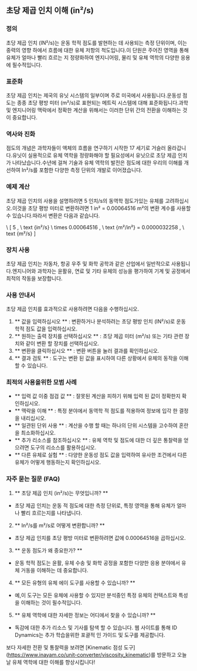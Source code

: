 ## 초당 제곱 인치 이해 (in²/s)

### 정의
초당 제곱 인치 (IN²/s)는 운동 학적 점도를 발현하는 데 사용되는 측정 단위이며, 이는 중력의 영향 하에서 흐름에 대한 유체 저항의 척도입니다.이 단원은 주어진 영역을 통해 유체가 얼마나 빨리 흐르는 지 정량화하여 엔지니어링, 물리 및 유체 역학의 다양한 응용에 필수적입니다.

### 표준화
초당 제곱 인치는 제국의 유닛 시스템의 일부이며 주로 미국에서 사용됩니다.운동성 점도는 종종 초당 평방 미터 (m²/s)로 표현되는 메트릭 시스템에 대해 표준화됩니다.과학 및 엔지니어링 맥락에서 정확한 계산을 위해서는 이러한 단위 간의 전환을 이해하는 것이 중요합니다.

### 역사와 진화
점도의 개념은 과학자들이 액체의 흐름을 연구하기 시작한 17 세기로 거슬러 올라갑니다.유닛이 실용적으로 유체 역학을 정량화해야 할 필요성에서 유닛으로 초당 제곱 인치가 나타났습니다.수년에 걸쳐 기술과 유체 역학의 발전은 점도에 대한 우리의 이해를 개선하여 In²/s를 포함한 다양한 측정 단위의 개발로 이어졌습니다.

### 예제 계산
초당 제곱 인치의 사용을 설명하려면 5 인치/s의 동역학 점도가있는 유체를 고려하십시오.이것을 초당 평방 미터로 변환하려면 1 in² = 0.00064516 m²의 변환 계수를 사용할 수 있습니다.따라서 변환은 다음과 같습니다.

\ [
5 \, \ text {in²/s} \ times 0.00064516 \, \ text {m²/in²} = 0.0000032258 \, \ text {m²/s}
\]

### 장치 사용
초당 제곱 인치는 자동차, 항공 우주 및 화학 공학과 같은 산업에서 일반적으로 사용됩니다.엔지니어와 과학자는 윤활유, 연료 및 기타 유체의 성능을 평가하여 기계 및 공정에서 최적의 작동을 보장합니다.

### 사용 안내서
초당 제곱 인치를 효과적으로 사용하려면 다음을 수행하십시오.
1. ** 값을 입력하십시오 ** : 변환하거나 분석하려는 초당 평방 인치 (IN²/s)로 운동 학적 점도 값을 입력하십시오.
2. ** 원하는 출력 장치를 선택하십시오 ** : 초당 제곱 미터 (m²/s) 또는 기타 관련 장치와 같이 변환 할 장치를 선택하십시오.
3. ** 변환을 클릭하십시오 ** : 변환 버튼을 눌러 결과를 확인하십시오.
4. ** 결과 검토 ** : 도구는 변환 된 값을 표시하여 다른 상황에서 유체의 동작을 이해할 수 있습니다.

### 최적의 사용을위한 모범 사례
- ** 입력 값 이중 점검 값 ** : 잘못된 계산을 피하기 위해 입력 된 값이 정확한지 확인하십시오.
- ** 맥락을 이해 ** : 특정 분야에서 동역학 적 점도를 적용하여 정보에 입각 한 결정을 내리십시오.
- ** 일관된 단위 사용 ** : 계산을 수행 할 때는 하나의 단위 시스템을 고수하여 혼란을 최소화하십시오.
- ** 추가 리소스를 참조하십시오 ** : 유체 역학 및 점도에 대한 더 깊은 통찰력을 얻으려면 도구의 리소스를 활용하십시오.
- ** 다른 유체로 실험 ** : 다양한 운동성 점도 값을 입력하여 유사한 조건에서 다른 유체가 어떻게 행동하는지 확인하십시오.

### 자주 묻는 질문 (FAQ)

1. ** 초당 제곱 인치 (in²/s)는 무엇입니까? **
- 초당 제곱 인치는 운동 적 점도에 대한 측정 단위로, 특정 영역을 통해 유체가 얼마나 빨리 흐르는지를 나타냅니다.

2. ** In²/s를 m²/s로 어떻게 변환합니까? **
- 초당 제곱 인치를 초당 평방 미터로 변환하려면 값에 0.00064516을 곱하십시오.

3. ** 운동 점도가 왜 중요한가? **
- 운동 학적 점도는 윤활, 유체 수송 및 화학 공정을 포함한 다양한 응용 분야에서 유체 거동을 이해하는 데 중요합니다.

4. ** 모든 유형의 유체 에이 도구를 사용할 수 있습니까? **
- 예,이 도구는 모든 유체에 사용할 수 있지만 분석중인 특정 유체의 컨텍스트와 특성을 이해하는 것이 필수적입니다.

5. ** 유체 역학에 대한 자세한 정보는 어디에서 찾을 수 있습니까? **
- 독감에 대한 추가 리소스 및 기사를 탐색 할 수 있습니다. 웹 사이트를 통해 ID Dynamics는 추가 학습을위한 포괄적 인 가이드 및 도구를 제공합니다.

보다 자세한 전환 및 통찰력을 보려면 [Kinematic 점성 도구] (https://www.inayam.co/unit-converter/viscosity_kinematic)를 방문하고 오늘날 유체 역학에 대한 이해를 향상시킵니다!